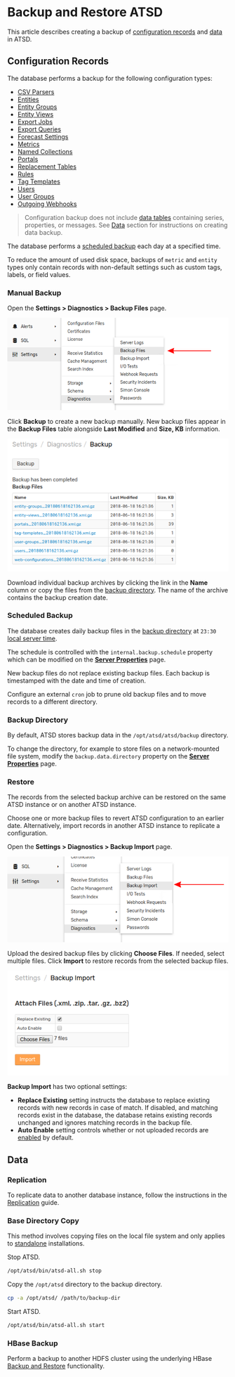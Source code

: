 # Backup and Restore ATSD

This article describes creating a backup of [configuration records](#configuration-records) and [data](#data) in ATSD.

## Configuration Records

The database performs a backup for the following configuration types:

* [CSV Parsers](../parsers/csv/README.md)
* [Entities](../README.md#glossary)
* [Entity Groups](../configuration/entity_groups.md)
* [Entity Views](../configuration/entity_views.md)
* [Export Jobs](../reporting/scheduled-exporting.md#export-job-logging)
* [Export Queries](../sql/scheduled-sql.md)
* [Forecast Settings](../forecasting/README.md)
* [Metrics](../README.md#glossary)
* [Named Collections](../rule-engine/functions-random.md#named-collection)
* [Portals](../portals/README.md)
* [Replacement Tables](../sql/examples/lookup.md#replacement-tables)
* [Rules](../rule-engine/README.md#developing-rules)
* [Tag Templates](../configuration/tag-templates.md)
* [Users](./collector-account.md#create-user)
* [User Groups](./collector-account.md#create-user-group)
* [Outgoing Webhooks](../rule-engine/notifications/webhook.md)

> Configuration backup does not include [data tables](./data_retention.md#data-tables) containing series, properties, or messages. See [Data](#data) section for instructions on creating data backup.

The database performs a [scheduled backup](#scheduled-backup) each day at a specified time.

To reduce the amount of used disk space, backups of `metric` and `entity` types only contain records with non-default settings such as custom tags, labels, or field values.

### Manual Backup

Open the **Settings > Diagnostics > Backup Files** page.

![](./images/backup-files.png)

Click **Backup** to create a new backup manually. New backup files appear in the **Backup Files** table alongside **Last Modified** and **Size, KB** information.

![](./images/backed-up-files.png)

Download individual backup archives by clicking the link in the **Name** column or copy the files from the [backup directory](#changing-backup-directory). The name of the archive contains the backup creation date.

### Scheduled Backup

The database creates daily backup files in the [backup directory](#changing-backup-directory) at `23:30` [local server time](./timezone.md). 

The schedule is controlled with the `internal.backup.schedule` property which can be modified on the [**Server Properties**](./server-properties.md) page.

New backup files do not replace existing backup files. Each backup is timestamped with the date and time of creation.

Configure an external `cron` job to prune old backup files and to move records to a different directory.

### Backup Directory

By default, ATSD stores backup data in the `/opt/atsd/atsd/backup` directory.

To change the directory, for example to store files on a network-mounted file system, modify the `backup.data.directory` property on the [**Server Properties**](./server-properties.md) page.

### Restore

The records from the selected backup archive can be restored on the same ATSD instance or on another ATSD instance.

Choose one or more backup files to revert ATSD configuration to an earlier date. Alternatively, import records in another ATSD instance to replicate a configuration.

Open the **Settings > Diagnostics > Backup Import** page.

![](./images/backup-import.png)

Upload the desired backup files by clicking **Choose Files**. If needed, select multiple files. Click **Import** to restore records from the selected backup files.

![](./images/import-backup.png)

**Backup Import** has two optional settings:

* **Replace Existing** setting instructs the database to replace existing records with new records in case of match. If disabled, and matching records exist in the database, the database retains existing records unchanged and ignores matching records in the backup file.
* **Auto Enable** setting controls whether or not uploaded records are [enabled](./data_retention.md#disable-metric) by default.

## Data

### Replication

To replicate data to another database instance, follow the instructions in the [Replication](./replication.md) guide.

### Base Directory Copy

This method involves copying files on the local file system and only applies to [standalone](../installation/README.md#packages) installations.

Stop ATSD.

```sh
/opt/atsd/bin/atsd-all.sh stop
```

Copy the `/opt/atsd` directory to the backup directory.

```sh
cp -a /opt/atsd/ /path/to/backup-dir
```

Start ATSD.

```sh
/opt/atsd/bin/atsd-all.sh start
```

### HBase Backup

Perform a backup to another HDFS cluster using the underlying HBase [Backup and Restore](https://hbase.apache.org/book.html#backuprestore) functionality.
